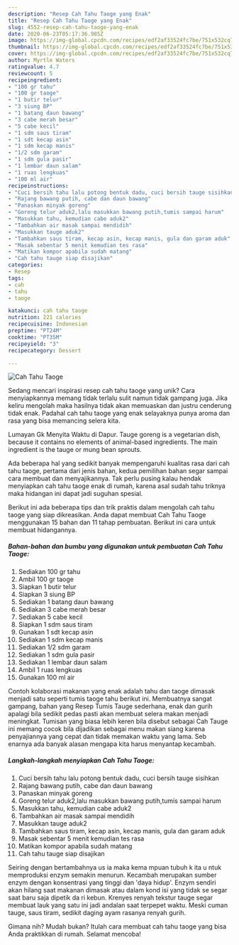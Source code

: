 ```yaml
---
description: "Resep Cah Tahu Taoge yang Enak"
title: "Resep Cah Tahu Taoge yang Enak"
slug: 4552-resep-cah-tahu-taoge-yang-enak
date: 2020-06-23T05:17:36.985Z
image: https://img-global.cpcdn.com/recipes/edf2af33524fc7be/751x532cq70/cah-tahu-taoge-foto-resep-utama.jpg
thumbnail: https://img-global.cpcdn.com/recipes/edf2af33524fc7be/751x532cq70/cah-tahu-taoge-foto-resep-utama.jpg
cover: https://img-global.cpcdn.com/recipes/edf2af33524fc7be/751x532cq70/cah-tahu-taoge-foto-resep-utama.jpg
author: Myrtle Waters
ratingvalue: 4.7
reviewcount: 5
recipeingredient:
- "100 gr tahu"
- "100 gr taoge"
- "1 butir telur"
- "3 siung BP"
- "1 batang daun bawang"
- "3 cabe merah besar"
- "5 cabe kecil"
- "1 sdm saus tiram"
- "1 sdt kecap asin"
- "1 sdm kecap manis"
- "1/2 sdm garam"
- "1 sdm gula pasir"
- "1 lembar daun salam"
- "1 ruas lengkuas"
- "100 ml air"
recipeinstructions:
- "Cuci bersih tahu lalu potong bentuk dadu, cuci bersih tauge sisihkan"
- "Rajang bawang putih, cabe dan daun bawang"
- "Panaskan minyak goreng"
- "Goreng telur aduk2,lalu masukkan bawang putih,tumis sampai harum"
- "Masukkan tahu, kemudian cabe aduk2"
- "Tambahkan air masak sampai mendidih"
- "Masukkan tauge aduk2"
- "Tambahkan saus tiram, kecap asin, kecap manis, gula dan garam aduk"
- "Masak sebentar 5 menit kemudian tes rasa"
- "Matikan kompor apabila sudah matang"
- "Cah tahu tauge siap disajikan"
categories:
- Resep
tags:
- cah
- tahu
- taoge

katakunci: cah tahu taoge 
nutrition: 221 calories
recipecuisine: Indonesian
preptime: "PT24M"
cooktime: "PT35M"
recipeyield: "3"
recipecategory: Dessert

---
```



![Cah Tahu Taoge](https://img-global.cpcdn.com/recipes/edf2af33524fc7be/751x532cq70/cah-tahu-taoge-foto-resep-utama.jpg)

Sedang mencari inspirasi resep cah tahu taoge yang unik? Cara menyiapkannya memang tidak terlalu sulit namun tidak gampang juga. Jika keliru mengolah maka hasilnya tidak akan memuaskan dan justru cenderung tidak enak. Padahal cah tahu taoge yang enak selayaknya punya aroma dan rasa yang bisa memancing selera kita.

Lumayan Gk Menyita Waktu di Dapur. Tauge goreng is a vegetarian dish, because it contains no elements of animal-based ingredients. The main ingredient is the tauge or mung bean sprouts.

Ada beberapa hal yang sedikit banyak mempengaruhi kualitas rasa dari cah tahu taoge, pertama dari jenis bahan, kedua pemilihan bahan segar sampai cara membuat dan menyajikannya. Tak perlu pusing kalau hendak menyiapkan cah tahu taoge enak di rumah, karena asal sudah tahu triknya maka hidangan ini dapat jadi suguhan spesial.


Berikut ini ada beberapa tips dan trik praktis dalam mengolah cah tahu taoge yang siap dikreasikan. Anda dapat membuat Cah Tahu Taoge menggunakan 15 bahan dan 11 tahap pembuatan. Berikut ini cara untuk membuat hidangannya.

<!--inarticleads1-->

##### Bahan-bahan dan bumbu yang digunakan untuk pembuatan Cah Tahu Taoge:

1. Sediakan 100 gr tahu
1. Ambil 100 gr taoge
1. Siapkan 1 butir telur
1. Siapkan 3 siung BP
1. Sediakan 1 batang daun bawang
1. Sediakan 3 cabe merah besar
1. Sediakan 5 cabe kecil
1. Siapkan 1 sdm saus tiram
1. Gunakan 1 sdt kecap asin
1. Sediakan 1 sdm kecap manis
1. Sediakan 1/2 sdm garam
1. Sediakan 1 sdm gula pasir
1. Sediakan 1 lembar daun salam
1. Ambil 1 ruas lengkuas
1. Gunakan 100 ml air


Contoh kolaborasi makanan yang enak adalah tahu dan taoge dimasak menjadi satu seperti tumis taoge tahu berikut ini. Membuatnya sangat gampang, bahan yang Resep Tumis Tauge sederhana, enak dan gurih apalagi bila sedikit pedas pasti akan membuat selera makan menjadi meningkat. Tumisan yang biasa lebih keren bila disebut sebagai Cah Tauge ini memang cocok bila dijadikan sebagai menu makan siang karena penyajiannya yang cepat dan tidak memakan waktu yang lama. Seb enarnya ada banyak alasan mengapa kita harus menyantap kecambah. 

<!--inarticleads2-->

##### Langkah-langkah menyiapkan Cah Tahu Taoge:

1. Cuci bersih tahu lalu potong bentuk dadu, cuci bersih tauge sisihkan
1. Rajang bawang putih, cabe dan daun bawang
1. Panaskan minyak goreng
1. Goreng telur aduk2,lalu masukkan bawang putih,tumis sampai harum
1. Masukkan tahu, kemudian cabe aduk2
1. Tambahkan air masak sampai mendidih
1. Masukkan tauge aduk2
1. Tambahkan saus tiram, kecap asin, kecap manis, gula dan garam aduk
1. Masak sebentar 5 menit kemudian tes rasa
1. Matikan kompor apabila sudah matang
1. Cah tahu tauge siap disajikan


Seiring dengan bertambahnya us ia maka kema mpuan tubuh k ita u ntuk memproduksi enzym semakin menurun. Kecambah merupakan sumber enzym dengan konsentrasi yang tinggi dan &#39;daya hidup&#39;. Enzym sendiri akan hilang saat makanan dimasak atau dalam kond isi yang tidak se segar saat baru saja dipetik da ri kebun. Krenyes renyah tekstur tauge segar membuat lauk yang satu ini jadi andalan saat terpepet waktu. Meski cuman tauge, saus tiram, sedikit daging ayam rasanya renyah gurih. 

Gimana nih? Mudah bukan? Itulah cara membuat cah tahu taoge yang bisa Anda praktikkan di rumah. Selamat mencoba!
